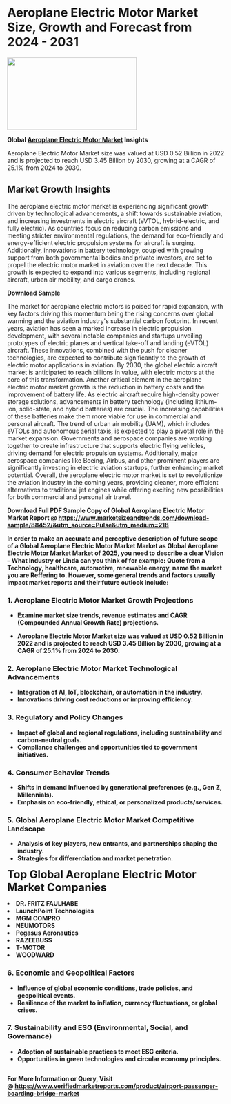 <H1>Aeroplane Electric Motor Market Size, Growth and Forecast from 2024 - 2031</H1><img class="aligncenter size-medium wp-image-584254" src="https://thirdeyenews.in/wp-content/uploads/2024/09/Global-Market-Research-300x168.jpeg" alt="" width="300" height="168" /><p><strong>Global&nbsp;<a href="https://www.marketsizeandtrends.com/download-sample/88452/&amp;utm_source=Pulse&amp;utm_medium=218">Aeroplane Electric Motor Market</a> Insights</strong></p><p>Aeroplane Electric Motor Market size was valued at USD 0.52 Billion in 2022 and is projected to reach USD 3.45 Billion by 2030, growing at a CAGR of 25.1% from 2024 to 2030.</p><p><h2>Market Growth Insights</h2> <p>The aeroplane electric motor market is experiencing significant growth driven by technological advancements, a shift towards sustainable aviation, and increasing investments in electric aircraft (eVTOL, hybrid-electric, and fully electric). As countries focus on reducing carbon emissions and meeting stricter environmental regulations, the demand for eco-friendly and energy-efficient electric propulsion systems for aircraft is surging. Additionally, innovations in battery technology, coupled with growing support from both governmental bodies and private investors, are set to propel the electric motor market in aviation over the next decade. This growth is expected to expand into various segments, including regional aircraft, urban air mobility, and cargo drones.</p> <p><strong>Download Sample</strong></p> <p>The market for aeroplane electric motors is poised for rapid expansion, with key factors driving this momentum being the rising concerns over global warming and the aviation industry's substantial carbon footprint. In recent years, aviation has seen a marked increase in electric propulsion development, with several notable companies and startups unveiling prototypes of electric planes and vertical take-off and landing (eVTOL) aircraft. These innovations, combined with the push for cleaner technologies, are expected to contribute significantly to the growth of electric motor applications in aviation. By 2030, the global electric aircraft market is anticipated to reach billions in value, with electric motors at the core of this transformation. Another critical element in the aeroplane electric motor market growth is the reduction in battery costs and the improvement of battery life. As electric aircraft require high-density power storage solutions, advancements in battery technology (including lithium-ion, solid-state, and hybrid batteries) are crucial. The increasing capabilities of these batteries make them more viable for use in commercial and personal aircraft. The trend of urban air mobility (UAM), which includes eVTOLs and autonomous aerial taxis, is expected to play a pivotal role in the market expansion. Governments and aerospace companies are working together to create infrastructure that supports electric flying vehicles, driving demand for electric propulsion systems. Additionally, major aerospace companies like Boeing, Airbus, and other prominent players are significantly investing in electric aviation startups, further enhancing market potential. Overall, the aeroplane electric motor market is set to revolutionize the aviation industry in the coming years, providing cleaner, more efficient alternatives to traditional jet engines while offering exciting new possibilities for both commercial and personal air travel. <p><strong></p><p><span class=""><strong>Download Full PDF Sample Copy of Global Aeroplane Electric Motor Market Report</strong> @ <a href="https://www.marketsizeandtrends.com/download-sample/88452/&amp;utm_source=Pulse&amp;utm_medium=218" target="_blank">https://www.marketsizeandtrends.com/download-sample/88452/&amp;utm_source=Pulse&amp;utm_medium=218</a></span></p><p>In order to make an accurate and perceptive description of future scope of a Global&nbsp;Aeroplane Electric Motor Market Market as Global&nbsp;Aeroplane Electric Motor Market Market of 2025, you need to describe a clear Vision &ndash; What Industry or Linda can you think of for example: Quote from a Technology, healthcare, automotive, renewable energy, name the market you are Reffering to. However, some general trends and factors usually impact market reports and their future outlook include:</p><h3>1.&nbsp;<strong>Aeroplane Electric Motor Market Growth Projections</strong></h3><ul><li>Examine market size trends, revenue estimates and CAGR (Compounded Annual Growth Rate) projections.</li><li><p>Aeroplane Electric Motor Market size was valued at USD 0.52 Billion in 2022 and is projected to reach USD 3.45 Billion by 2030, growing at a CAGR of 25.1% from 2024 to 2030.</p></li></ul><h3>2.&nbsp;<strong>Aeroplane Electric Motor Market Technological Advancements</strong></h3><ul><li>Integration of AI, IoT, blockchain, or automation in the industry.</li><li>Innovations driving cost reductions or improving efficiency.</li></ul><h3>3.&nbsp;<strong>Regulatory and Policy Changes</strong></h3><ul><li>Impact of global and regional regulations, including sustainability and carbon-neutral goals.</li><li>Compliance challenges and opportunities tied to government initiatives.</li></ul><h3>4.&nbsp;<strong>Consumer Behavior Trends</strong></h3><ul><li>Shifts in demand influenced by generational preferences (e.g., Gen Z, Millennials).</li><li>Emphasis on eco-friendly, ethical, or personalized products/services.</li></ul><h3>5.&nbsp;<strong>Global Aeroplane Electric Motor Market Competitive Landscape</strong></h3><ul><li>Analysis of key players, new entrants, and partnerships shaping the industry.</li><li>Strategies for differentiation and market penetration.</li></ul><p data-pm-slice="1 1 []"><span style="color: inherit; font-family: inherit; font-size: 25px;">Top Global Aeroplane Electric Motor Market Companies</span></p><div class="" data-test-id=""><p><li>DR. FRITZ FAULHABE</li><li> LaunchPoint Technologies</li><li> MGM COMPRO</li><li> NEUMOTORS</li><li> Pegasus Aeronautics</li><li> RAZEEBUSS</li><li> T-MOTOR</li><li> WOODWARD</li></p></div><h3>6.&nbsp;<strong>Economic and Geopolitical Factors</strong></h3><ul><li>Influence of global economic conditions, trade policies, and geopolitical events.</li><li>Resilience of the market to inflation, currency fluctuations, or global crises.</li></ul><h3>7.&nbsp;<strong>Sustainability and ESG (Environmental, Social, and Governance)</strong></h3><ul><li>Adoption of sustainable practices to meet ESG criteria.</li><li>Opportunities in green technologies and circular economy principles.</li></ul><h2><strong style="font-size: 14px;">For More Information or Query, Visit @&nbsp;</strong><a style="background-color: #ffffff; font-size: 14px;" href="https://www.marketsizeandtrends.com/report/aeroplane-electric-motor-market/" target="_blank">https://www.verifiedmarketreports.com/product/airport-passenger-boarding-bridge-market</a></h2>
